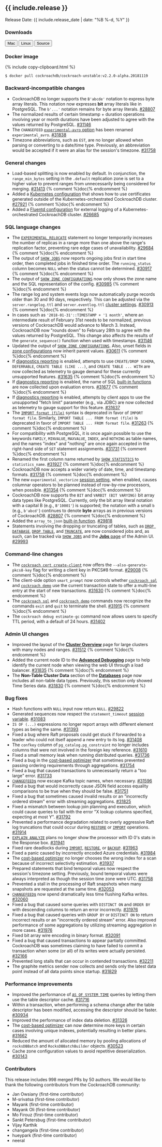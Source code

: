 <h2 id="{{ include.release | slugify }}">{{ include.release }}</h2>

Release Date: {{ include.release_date | date: "%B %-d, %Y" }}

<h3 id="v2.2.0-alpha.20181119-downloads">Downloads</h3>

<div id="os-tabs" class="clearfix os-tabs_button-outline-primary">
    <a href="https://binaries.cockroachdb.com/cockroach-v2.2.0-alpha.20181119.darwin-10.9-amd64.tgz"><button id="mac" data-eventcategory="mac-binary-release-notes">Mac</button></a>
    <a href="https://binaries.cockroachdb.com/cockroach-v2.2.0-alpha.20181119.linux-amd64.tgz"><button id="linux" data-eventcategory="linux-binary-release-notes">Linux</button></a>
    <a href="https://binaries.cockroachdb.com/cockroach-v2.2.0-alpha.20181119.src.tgz"><button id="source" data-eventcategory="source-release-notes">Source</button></a>
</div>

<h3 id="v2.2.0-alpha.20181119-docker-image">Docker image</h3>

{% include copy-clipboard.html %}
~~~shell
$ docker pull cockroachdb/cockroach-unstable:v2.2.0-alpha.20181119
~~~

<h3 id="v2.2.0-alpha.20181119-backward-incompatible-changes">Backward-incompatible changes</h3>

- CockroachDB no longer supports the `B'abcde'` notation to express byte array literals. This notation now expresses **bit** array literals like in PostgreSQL. The `b'...'` notation remains for byte array literals. [#28807][#28807]
- The normalized results of certain timestamp + duration operations involving year or month durations have been adjusted to agree with the values returned by PostgreSQL. [#31146][#31146]
- The `CHANGEFEED` [`experimental-avro` option](../v19.1/create-changefeed.html#options) has been renamed `experimental_avro`. [#31838][#31838]
- Timezone abbreviations, such as `EST`, are no longer allowed when parsing or converting to a date/time type. Previously, an abbreviation would be accepted if it were an alias for the session's timezone. [#31758][#31758]

<h3 id="v2.2.0-alpha.20181119-general-changes">General changes</h3>

- Load-based splitting is now enabled by default. In conjunction, the `range_min_bytes` setting in the `.default` replication zone is set to a higher value to prevent ranges from unnecessarily being considered for merging. [#31413][#31413] {% comment %}doc{% endcomment %}
- Added a [Kubernetes configuration](https://github.com/cockroachdb/cockroach/tree/master/cloud/kubernetes/bring-your-own-certs) that shows how to use certificates generated outside of the Kubernetes-orchestrated CockroachDB cluster. [#27921][#27921] {% comment %}doc{% endcomment %}
- Added a [Fluentd configuration](https://github.com/cockroachdb/cockroach/blob/master/cloud/kubernetes/fluentd-configmap.yml) for external logging of a Kubernetes-orchestrated CockroachDB cluster. [#26685](https://github.com/cockroachdb/cockroach/pull/26685)

<h3 id="v2.2.0-alpha.20181119-sql-language-changes">SQL language changes</h3>

- The [`EXPERIMENTAL_RELOCATE`](../v19.1/experimental-features.html) statement no longer temporarily increases the number of replicas in a range more than one above the range's replication factor, preventing rare edge cases of unavailability. [#29684][#29684] {% comment %}doc{% endcomment %}
- The output of [`SHOW JOBS`](../v19.1/show-jobs.html) now reports ongoing jobs first in start time order, then completed jobs in finished time order. The `running_status` column becomes `NULL` when the status cannot be determined. [#30917][#30917] {% comment %}doc{% endcomment %}
- The output of [`SHOW ZONE CONFIGURATIONS`](../v19.1/show-zone-configurations.html) now only shows the zone name and the SQL representation of the config. [#30985][#30985] {% comment %}doc{% endcomment %}
- The range log and system events logs now automatically purge records older than 30 and 90 days, respectively. This can be adjusted via the `server.rangelog.ttl` and `server.eventlog.ttl` [cluster settings](../v19.1/cluster-settings.html). [#30913][#30913] {% comment %}doc{% endcomment %}
- In cases such as `'2018-01-31'::TIMESTAMP + '1 month'`, where an intermediate result of February 31st needs to be normalized, previous versions of CockroachDB would advance to March 3. Instead, CockroachDB now "rounds down" to February 28th to agree with the values returned by PostgreSQL. This change also affects the results of the `generate_sequence()` function when used with timestamps. [#31146][#31146]
- Updated the output of [`SHOW ZONE CONFIGURATIONS`](../v19.1/show-zone-configurations.html). Also, unset fields in [zone configurations](../v19.1/configure-replication-zones.html) now inherit parent values. [#30611][#30611] {% comment %}doc{% endcomment %}
- If [diagnostics reporting](../v19.1/diagnostics-reporting.html) is enabled, attempts to use `CREATE/DROP SCHEMA`, `DEFERRABLE`, `CREATE TABLE (LIKE ...)`, and `CREATE TABLE ... WITH` are now collected as telemetry to gauge demand for these currently unsupported features. [#31635][#31635] {% comment %}doc{% endcomment %}
- If [diagnostics reporting](../v19.1/diagnostics-reporting.html) is enabled, the name of SQL [built-in functions](../v2.1/functions-and-operators.html) are now collected upon evaluation errors. [#31677][#31677] {% comment %}doc{% endcomment %}
- If [diagnostics reporting](../v19.1/diagnostics-reporting.html) is enabled, attempts by client apps to use the unsupported "fetch limit" parameter (e.g., via JDBC) are now collected as telemetry to gauge support for this feature. [#31637][#31637]
- The [`IMPORT format (file)`](../v19.1/import.html) syntax is deprecated in favor of `IMPORT format file`. Similarly, `IMPORT TABLE ... FROM format (file)` is deprecated in favor of `IMPORT TABLE ... FROM format file`. [#31263][#31263] {% comment %}doc{% endcomment %}
- For compatibility with PostgreSQL, it is once again possible to use the keywords `FAMILY`, `MINVALUE`, `MAXVALUE`, `INDEX`, and `NOTHING` as table names, and the names "index" and "nothing" are once again accepted in the right-hand side of `SET` statement assignments. [#31731][#31731] {% comment %}doc{% endcomment %}
- Renamed the first column name returned by [`SHOW STATISTICS`](../v19.1/show-statistics.html) to `statistics_name`. [#31927][#31927] {% comment %}doc{% endcomment %}
- CockroachDB now accepts a wider variety of date, time, and timestamp formats. [#31758][#31758] {% comment %}doc{% endcomment %}
- The new `experimental_vectorize` [session setting](../v19.1/set-vars.html), when enabled, causes columnar operators to be planned instead of row-by-row processors, when possible. [#31354][#31354] {% comment %}doc{% endcomment %}
- CockroachDB now supports the `BIT` and `VARBIT (BIT VARYING)` bit array data types like PostgreSQL. Currently, only the bit array literal notation with a capital B (e.g., `B'10001'`) is supported; the notation with a small `b` (e.g., `b'abcd'`) continues to denote **byte** arrays as in previous versions of CockroachDB. [#28807][#28807] {% comment %}doc{% endcomment %}
- Added the `array_to_json` [built-in function](../v19.1/functions-and-operators.html). [#29818][#29818]
- Statements involving the dropping or truncating of tables, such as [`DROP DATABASE`](../v19.1/drop-database.html), [`DROP TABLE`](../v19.1/drop-table.html), and [`TRUNCATE`](../v19.1/truncate.html), are now considered jobs and, as such, can be tracked via [`SHOW JOBS`](../v19.1/show-jobs.html) and the [**Jobs** page](../v19.1/admin-ui-jobs-page.html) of the Admin UI. [#29993][#29993]

<h3 id="v2.2.0-alpha.20181119-command-line-changes">Command-line changes</h3>

- The [`cockroach cert create-client`](../v19.1/create-security-certificates.html) now offers the `--also-generate-pkcs8-key` flag for writing a client key in PKCS#8 format. [#29008][#29008] {% comment %}doc{% endcomment %}
- The client-side option `smart_prompt` now controls whether [`cockroach sql`](../v19.1/use-the-built-in-sql-client.html) and [`cockroach demo`](../v19.1/cockroach-demo.html) use the current transaction state to offer a multi-line entry at the start of new transactions. [#31630][#31630] {% comment %}doc{% endcomment %}
- The [`cockroach sql`](../v19.1/use-the-built-in-sql-client.html) and [`cockroach demo`](../v19.1/cockroach-demo.html) commands now recognize the commands `exit` and `quit` to terminate the shell. [#31915][#31915] {% comment %}doc{% endcomment %}
- The `cockroach debug estimate-gc` command now allows users to specify TTL period, with a default of 24 hours. [#31402][#31402]

<h3 id="v2.2.0-alpha.20181119-admin-ui-changes">Admin UI changes</h3>

- Improved the layout of the [**Cluster Overview**](../v19.1/admin-ui-cluster-overview-page.html) page for large clusters with many nodes and ranges. [#31512][#31512] {% comment %}doc{% endcomment %}
- Added the current node ID to the [**Advanced Debugging**](../v19.1/admin-ui-debug-pages.html) page to help identify the current node when viewing the web UI through a load balancer. [#31835][#31835] {% comment %}doc{% endcomment %}
- The **Non-Table Cluster Data** section of the [**Databases**](../v19.1/admin-ui-databases-page.html) page now includes all non-table data types. Previously, this section only showed Time Series data. [#31830][#31830] {% comment %}doc{% endcomment %}

<h3 id="v2.2.0-alpha.20181119-bug-fixes">Bug fixes</h3>

- Hash functions with `NULL` input now return `NULL`. [#29822][#29822]
- Generated sequences now respect the `statement_timeout` [session variable](../v19.1/set-vars.html). [#31083][#31083]
- `IS OF (...)` expressions no longer report arrays with different element types as being the same. [#31393][#31393]
- Fixed a bug where Raft proposals could get stuck if forwarded to a leader who could not itself append a new entry to its log. [#31408][#31408]
- The `confkey` column of `pg_catalog.pg_constraint` no longer includes columns that were not involved in the foreign key reference. [#31610][#31610]
- Fixed a small memory leak when running distributed queries. [#31736][#31736]
- Fixed a bug in the [cost-based optimizer](../v19.1/cost-based-optimizer.html) that sometimes prevented passing ordering requirements through aggregations. [#31754][#31754]
- Fixed a bug that caused transactions to unnecessarily return a "too large" error. [#31733][#31733]
- [`CHANGEFEED`s](../v19.1/create-changefeed.html) now escape Kafka topic names, when necessary. [#31596][#31596]
- Fixed a bug that would incorrectly cause JSON field access equality comparisons to be true when they should be false. [#31751][#31751]
- Fixed a bug that sometimes caused invalid results or an "incorrectly ordered stream" error with streaming aggregations. [#31825][#31825]
- Fixed a mismatch between lookup join planning and execution, which could cause queries to fail with the error "X lookup columns specified, expecting at most Y". [#31792][#31792]
- Prevented a performance degradation related to overly aggressive Raft log truncations that could occur during [`RESTORE`](../v19.1/restore.html) or [`IMPORT`](../v19.1/import.html) operations. [#31914][#31914]
- [`EXPLAIN ANALYZE`](../v19.1/explain-analyze.html) plans no longer show the processor with ID 0's stats in the Response box. [#31941][#31941]
- Fixed rare deadlocks during [`IMPORT`](../v19.1/import.html), [`RESTORE`](../v19.1/restore.html), or [`BACKUP`](../v19.1/backup.html). [#31963][#31963]
- Fixed a panic caused by incorrectly encoded Azure credentials. [#31984][#31984]
- The [cost-based optimizer](../v19.1/cost-based-optimizer.html) no longer chooses the wrong index for a scan because of incorrect selectivity estimation. [#31937][#31937]
- Prepared statements that bind temporal values now respect the session's timezone setting. Previously, bound temporal values were always interpreted as though the session time zone were UTC. [#31758][#31758]
- Prevented a stall in the processing of Raft snapshots when many snapshots are requested at the same time. [#32053][#32053]
- [`CHANGEFEED`s](../v19.1/create-changefeed.html) now spend dramatically less time flushing Kafka writes. [#32060][#32060]
- Fixed a bug that caused some queries with `DISTINCT ON` and `ORDER BY` with descending columns to return an error incorrectly. [#31976][#31976]
- Fixed a bug that caused queries with `GROUP BY` or `DISTINCT ON` to return incorrect results or an "incorrectly ordered stream" error. Also improved performance of some aggregations by utilizing streaming aggregation in more cases. [#31976][#31976]
- Fixed bit array wire encoding in binary format. [#32091][#32091]
- Fixed a bug that caused transactions to appear partially committed. CockroachDB was sometimes claiming to have failed to commit a transaction when some (or all) of its writes were actually persisted. [#32166][#32166]
- Prevented long stalls that can occur in contended transactions. [#32211][#32211]
- The graphite metrics sender now collects and sends only the latest data point instead of all data points since startup. [#31829][#31829]

<h3 id="v2.2.0-alpha.20181119-performance-improvements">Performance improvements</h3>

- Improved the performance of [`AS OF SYSTEM TIME`](../v2.1/as-of-system-time.html) queries by letting them use the table descriptor cache. [#31716][#31716]
- Within a transaction, when performing a schema change after the table descriptor has been modified, accessing the descriptor should be faster. [#30934][#30934]
- Improved the performance of index data deletion. [#31326][#31326]
- The [cost-based optimizer](../v19.1/cost-based-optimizer.html) can now determine more keys in certain cases involving unique indexes, potentially resulting in better plans. [#31662][#31662]
- Reduced the amount of allocated memory by pooling allocations of `rocksDBBatch` and `RocksDBBatchBuilder` objects. [#30523][#30523]
- Cache zone configuration values to avoid repetitive deserialization. [#30143][#30143]

<h3 id="v2.2.0-alpha.20181119-contributors">Contributors</h3>

This release includes 998 merged PRs by 50 authors. We would like to thank the following contributors from the CockroachDB community:

- Jan Owsiany (first-time contributor)
- M-srivatsa (first-time contributor)
- Mayank (first-time contributor)
- Mayank Oli (first-time contributor)
- Mo Firouz (first-time contributor)
- Sankt Petersbug (first-time contributor)
- Vijay Karthik
- changangela (first-time contributor)
- hueypark (first-time contributor)
- neeral

[#26685]: https://github.com/cockroachdb/cockroach/pull/26685
[#27921]: https://github.com/cockroachdb/cockroach/pull/27921
[#28807]: https://github.com/cockroachdb/cockroach/pull/28807
[#28856]: https://github.com/cockroachdb/cockroach/pull/28856
[#29008]: https://github.com/cockroachdb/cockroach/pull/29008
[#29067]: https://github.com/cockroachdb/cockroach/pull/29067
[#29236]: https://github.com/cockroachdb/cockroach/pull/29236
[#29526]: https://github.com/cockroachdb/cockroach/pull/29526
[#29684]: https://github.com/cockroachdb/cockroach/pull/29684
[#29818]: https://github.com/cockroachdb/cockroach/pull/29818
[#29822]: https://github.com/cockroachdb/cockroach/pull/29822
[#29993]: https://github.com/cockroachdb/cockroach/pull/29993
[#30019]: https://github.com/cockroachdb/cockroach/pull/30019
[#30143]: https://github.com/cockroachdb/cockroach/pull/30143
[#30339]: https://github.com/cockroachdb/cockroach/pull/30339
[#30523]: https://github.com/cockroachdb/cockroach/pull/30523
[#30611]: https://github.com/cockroachdb/cockroach/pull/30611
[#30849]: https://github.com/cockroachdb/cockroach/pull/30849
[#30913]: https://github.com/cockroachdb/cockroach/pull/30913
[#30917]: https://github.com/cockroachdb/cockroach/pull/30917
[#30926]: https://github.com/cockroachdb/cockroach/pull/30926
[#30934]: https://github.com/cockroachdb/cockroach/pull/30934
[#30985]: https://github.com/cockroachdb/cockroach/pull/30985
[#31083]: https://github.com/cockroachdb/cockroach/pull/31083
[#31146]: https://github.com/cockroachdb/cockroach/pull/31146
[#31263]: https://github.com/cockroachdb/cockroach/pull/31263
[#31326]: https://github.com/cockroachdb/cockroach/pull/31326
[#31354]: https://github.com/cockroachdb/cockroach/pull/31354
[#31393]: https://github.com/cockroachdb/cockroach/pull/31393
[#31402]: https://github.com/cockroachdb/cockroach/pull/31402
[#31408]: https://github.com/cockroachdb/cockroach/pull/31408
[#31413]: https://github.com/cockroachdb/cockroach/pull/31413
[#31512]: https://github.com/cockroachdb/cockroach/pull/31512
[#31596]: https://github.com/cockroachdb/cockroach/pull/31596
[#31610]: https://github.com/cockroachdb/cockroach/pull/31610
[#31630]: https://github.com/cockroachdb/cockroach/pull/31630
[#31635]: https://github.com/cockroachdb/cockroach/pull/31635
[#31637]: https://github.com/cockroachdb/cockroach/pull/31637
[#31662]: https://github.com/cockroachdb/cockroach/pull/31662
[#31677]: https://github.com/cockroachdb/cockroach/pull/31677
[#31716]: https://github.com/cockroachdb/cockroach/pull/31716
[#31725]: https://github.com/cockroachdb/cockroach/pull/31725
[#31730]: https://github.com/cockroachdb/cockroach/pull/31730
[#31731]: https://github.com/cockroachdb/cockroach/pull/31731
[#31733]: https://github.com/cockroachdb/cockroach/pull/31733
[#31736]: https://github.com/cockroachdb/cockroach/pull/31736
[#31751]: https://github.com/cockroachdb/cockroach/pull/31751
[#31754]: https://github.com/cockroachdb/cockroach/pull/31754
[#31758]: https://github.com/cockroachdb/cockroach/pull/31758
[#31792]: https://github.com/cockroachdb/cockroach/pull/31792
[#31825]: https://github.com/cockroachdb/cockroach/pull/31825
[#31829]: https://github.com/cockroachdb/cockroach/pull/31829
[#31830]: https://github.com/cockroachdb/cockroach/pull/31830
[#31835]: https://github.com/cockroachdb/cockroach/pull/31835
[#31838]: https://github.com/cockroachdb/cockroach/pull/31838
[#31914]: https://github.com/cockroachdb/cockroach/pull/31914
[#31915]: https://github.com/cockroachdb/cockroach/pull/31915
[#31927]: https://github.com/cockroachdb/cockroach/pull/31927
[#31937]: https://github.com/cockroachdb/cockroach/pull/31937
[#31941]: https://github.com/cockroachdb/cockroach/pull/31941
[#31963]: https://github.com/cockroachdb/cockroach/pull/31963
[#31976]: https://github.com/cockroachdb/cockroach/pull/31976
[#31984]: https://github.com/cockroachdb/cockroach/pull/31984
[#32053]: https://github.com/cockroachdb/cockroach/pull/32053
[#32060]: https://github.com/cockroachdb/cockroach/pull/32060
[#32091]: https://github.com/cockroachdb/cockroach/pull/32091
[#32145]: https://github.com/cockroachdb/cockroach/pull/32145
[#32166]: https://github.com/cockroachdb/cockroach/pull/32166
[#32211]: https://github.com/cockroachdb/cockroach/pull/32211
